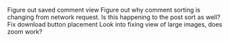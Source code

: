 Figure out saved comment view
Figure out why comment sorting is changing from network request. Is this happening to the post sort as well?
Fix download button placement
Look into fixing view of large images, does zoom work?
